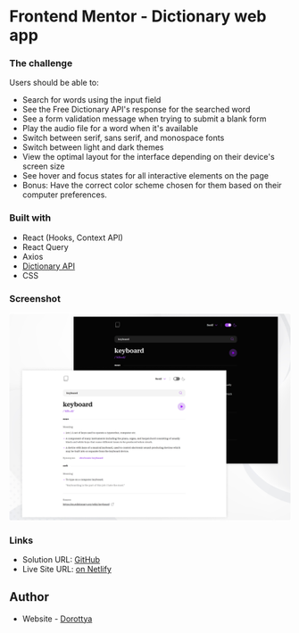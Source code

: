 # Frontend Mentor - Dictionary web app

### The challenge

Users should be able to:

- Search for words using the input field
- See the Free Dictionary API's response for the searched word
- See a form validation message when trying to submit a blank form
- Play the audio file for a word when it's available
- Switch between serif, sans serif, and monospace fonts
- Switch between light and dark themes
- View the optimal layout for the interface depending on their device's screen size
- See hover and focus states for all interactive elements on the page
- Bonus: Have the correct color scheme chosen for them based on their computer preferences.

### Built with

- React (Hooks, Context API)
- React Query
- Axios
- [Dictionary API](https://dictionaryapi.dev/)
- CSS

### Screenshot

![](./desktop-preview.png)

### Links

- Solution URL: [GitHub](https://github.com/DorottyaB/dictionary-web-app)
- Live Site URL: [on Netlify](https://main--precious-llama-8e6baa.netlify.app/)

## Author

- Website - [Dorottya](https://github.com/DorottyaB)
